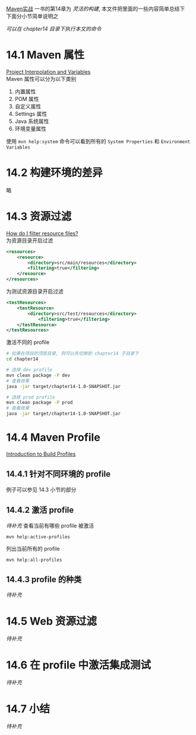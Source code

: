 [Maven实战](https://book.douban.com/subject/5345682/) 一书的第14章为 *灵活的构建*, 本文件把里面的一些内容简单总结下    
下面分小节简单说明之

_可以在 chapter14 目录下执行本文的命令_

# 14.1 Maven 属性
[Project Interpolation and Variables](https://maven.apache.org/guides/introduction/introduction-to-the-pom.html#Project_Interpolation)  
Maven 属性可以分为以下类别 
1. 内置属性
2. POM 属性
3. 自定义属性
4. Settings 属性
5. Java 系统属性
6. 环境变量属性

使用 `mvn help:system` 命令可以看到所有的 `System Properties` 和 `Environment Variables`
# 14.2 构建环境的差异
略
# 14.3 资源过滤
[How do I filter resource files?](http://maven.apache.org/guides/getting-started/index.html#How_do_I_filter_resource_files)  
为资源目录开启过滤
```xml
<resources>
    <resource>
        <directory>src/main/resources</directory>
        <filtering>true</filtering>
    </resource>
</resources>
```
为测试资源目录开启过滤
```xml
<testResources>
    <testResource>
        <directory>src/test/resources</directory>
            <filtering>true</filtering>
    </testResource>
</testResources>
```
激活不同的 profile
```sh
# 如果在项目的顶层目录, 则可以先切换到 chapter14 子目录下
cd chapter14

# 选择 dev profile
mvn clean package -P dev
# 查看效果
java -jar target/chapter14-1.0-SNAPSHOT.jar

# 选择 prod profile
mvn clean package -P prod
# 查看效果
java -jar target/chapter14-1.0-SNAPSHOT.jar
```
# 14.4 Maven Profile
[Introduction to Build Profiles](http://maven.apache.org/guides/introduction/introduction-to-profiles.html)
## 14.4.1 针对不同环境的 profile
例子可以参见 14.3 小节的部分
## 14.4.2 激活 profile
_待补充_
查看当前有哪些 profile 被激活
```
mvn help:active-profiles
```
列出当前所有的 profile
```
mvn help:all-profiles
```
## 14.4.3 profile 的种类
_待补充_
# 14.5 Web 资源过滤
_待补充_
# 14.6 在 profile 中激活集成测试
_待补充_
# 14.7 小结
_待补充_
